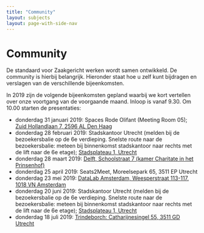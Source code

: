 ```yaml
---
title: "Community"
layout: subjects
layout: page-with-side-nav
---
```

# Community

De standaard voor Zaakgericht werken wordt samen ontwikkeld. De community is
hierbij belangrijk. Hieronder staat hoe u zelf kunt bijdragen en verslagen van
de verschillende bijeenkomsten.

In 2019 zijn de volgende bijeenkomsten gepland waarbij we kort vertellen over
onze voortgang van de voorgaande maand. Inloop is vanaf 9.30. Om 10.00 starten
de presentaties:

* donderdag 31 januari 2019: Spaces Rode Olifant (Meeting Room 05); [Zuid Hollandlaan 7, 2596 AL Den Haag](https://www.google.com/maps/place/Spaces+Rode+Olifant/@52.0879617,4.317846,17z/data=!3m1!4b1!4m5!3m4!1s0x47c5b73e491ca051:0x85bd82c08d0ce87f!8m2!3d52.0879617!4d4.3200347)
* donderdag 28 februari 2019: Stadskantoor Utrecht (melden bij de bezoekersbalie op de 6e verdieping. Snelste route naar de bezoekersbalie: meteen bij binnenkomst stadskantoor naar rechts met de lift naar de 6e etage); [Stadsplateau 1, Utrecht](https://www.google.com/maps/place/Burgerzaken+Utrecht/@52.0897171,5.107925,15z/data=!4m5!3m4!1s0x0:0x5c127730dfd74523!8m2!3d52.0897171!4d5.107925)
* donderdag 28 maart 2019: [Delft, Schoolstraat 7 (kamer Charitate in het Prinsenhof)](https://www.google.com/maps/place/Schoolstraat+7,+2611+HS+Delft/@52.0123736,4.3518445,17z/data=!3m1!4b1!4m5!3m4!1s0x47c5b5c45debb663:0x406f496add9877e!8m2!3d52.0123736!4d4.3540332)
* donderdag 25 april 2019: Seats2Meet, Moreelsepark 65, 3511 EP Utrecht
* donderdag 23 mei 2019: [DataLab Amsterdam, Weesperstraat 113-117, 1018 VN Amsterdam](https://www.google.com/maps/place/DataLab+Amsterdam/@52.3628071,4.9072839,15z/data=!4m5!3m4!1s0x0:0x7617ed23737cb16b!8m2!3d52.3628071!4d4.9072839) 
* donderdag 20 juni 2019: Stadskantoor Utrecht (melden bij de bezoekersbalie op de 6e verdieping. Snelste route naar de bezoekersbalie: meteen bij binnenkomst stadskantoor naar rechts met de lift naar de 6e etage); [Stadsplateau 1, Utrecht](https://www.google.com/maps/place/Burgerzaken+Utrecht/@52.0897171,5.107925,15z/data=!4m5!3m4!1s0x0:0x5c127730dfd74523!8m2!3d52.0897171!4d5.107925)
* donderdag 18 juli 2019: [Trindeborch: Catharijnesingel 55, 3511 GD Utrecht](https://www.google.nl/maps/search/trindeborch:+Catharijnesingel+55,+3511+GD+Utrecht/@52.0897733,5.1118422,17z/data=!3m1!4b1?hl=nl) 
